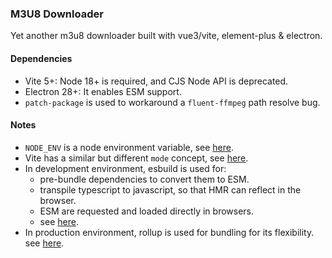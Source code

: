 ### M3U8 Downloader
Yet another m3u8 downloader built with vue3/vite, element-plus & electron.

#### Dependencies
- Vite 5+: Node 18+ is required, and CJS Node API is deprecated.
- Electron 28+: It enables ESM support.
- `patch-package` is used to workaround a `fluent-ffmpeg` path resolve bug.

#### Notes
- `NODE_ENV` is a node environment variable, see [here](https://nodejs.org/en/learn/getting-started/nodejs-the-difference-between-development-and-production).
- Vite has a similar but different `mode` concept, see [here](https://vitejs.dev/guide/env-and-mode.html#node-env-and-modes).
- In development environment, esbuild is used for:
  - pre-bundle dependencies to convert them to ESM.
  - transpile typescript to javascript, so that HMR can reflect in the browser.
  - ESM are requested and loaded directly in browsers.
  - see [here](https://vitejs.dev/guide/features).
- In production environment, rollup is used for bundling for its flexibility. see [here](https://vitejs.dev/guide/why.html#why-not-bundle-with-esbuild).
